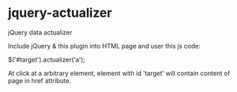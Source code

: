 # jquery-actualizer
jQuery data actualizer

Include jQuery & this plugin into HTML page and user this js code:

$('#target').actualizer('a');

At click at a arbitrary <a> element, element with id 'target' will contain content of page in href attribute.
